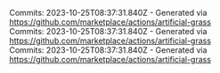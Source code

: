 Commits: 2023-10-25T08:37:31.840Z - Generated via https://github.com/marketplace/actions/artificial-grass
<br>
Commits: 2023-10-25T08:37:31.840Z - Generated via https://github.com/marketplace/actions/artificial-grass
<br>
Commits: 2023-10-25T08:37:31.840Z - Generated via https://github.com/marketplace/actions/artificial-grass
<br>
